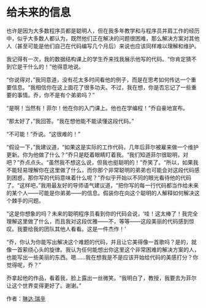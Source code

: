 # 给未来的信息

也许是因为大多数程序员都是聪明人，但在我多年教学和与程序员并肩工作的经历中，似乎大多数人都认为，既然他们正在解决的问题很困难，那么解决方案对其他人（甚至可能是他们自己在代码编写几个月后）来说也应该同样难以理解和维护。

我记得有一次，我的数据结构课上的学生乔来找我展示他写的代码。“你肯定猜不到它是干什么的！”他得意地说。

“你说得对，”我同意道，没有花太多时间看他的例子，而是在思考如何传达一个重要信息。“我相信你在这上面花了很多功夫。不过，我在想，你是否忘记了一些重要的事情。乔，你不是有个弟弟吗？”

“是啊！当然有！菲尔！他在你的入门课上。他也在学编程！”乔自豪地宣布。

“那太好了，”我回答。“我在想他能不能读懂这段代码。”

“不可能！”乔说。“这很难的！”

“假设一下，”我建议道，“如果这是实际的工作代码，几年后菲尔被雇来做一个维护更新。你为他做了什么？”乔只是眨着眼睛盯着我。“我们知道菲尔很聪明，对吧？”乔点点头。“虽然我不想这么说，但我也挺聪明的！”乔笑了。“所以，如果我不能轻易理解你在这里做了什么，而你那个非常聪明的弟弟也可能会对这段代码感到困惑，那你写的代码意味着什么呢？”乔似乎开始以不同的眼光看待他的代码了。“这样吧，”我用最友好的导师语气建议道，“把你写的每一行代码都当作给未来的某个人——可能是你弟弟——的信息。假装你在向这个聪明的人解释如何解决这个棘手的问题。

“这是你想象的吗？未来的聪明程序员看到你的代码会说，‘哇！这太棒了！我完全理解这里做了什么，而且我对这段优雅——不，等等——这段美丽的代码感到惊叹。我要给我的团队其他人看看。这是一件杰作！’

“乔，你认为你能写出解决这个难题的代码，并且让它美得像一首歌吗？是的，就像一首萦绕心头的旋律。我认为任何能想出你这里这个非常困难的解决方案的人，也能写出一些美丽的东西。嗯……我在想我是不是应该开始给代码的美感打分？你觉得呢，乔？”

乔拿起他的作品，看着我，脸上露出一丝微笑。“我明白了，教授，我要去为菲尔让这个世界变得更好了。谢谢。”

作者：[琳达·瑞辛](http://programmer.97things.oreilly.com/wiki/index.php/Linda_Rising)